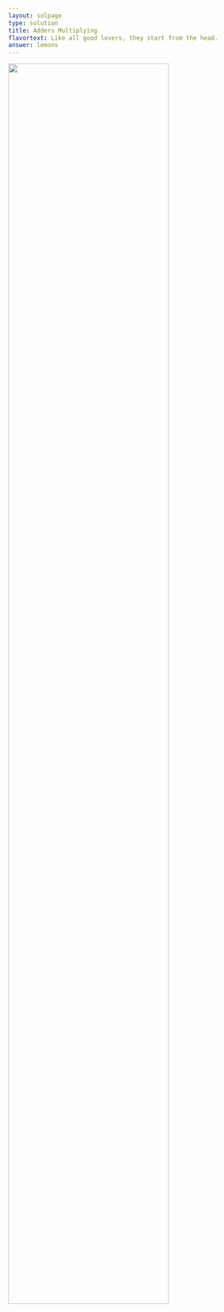 ```yaml
---
layout: solpage
type: solution
title: Adders Multiplying
flavortext: Like all good lovers, they start from the head.
answer: lemons
---
```


<img style="float: center; margin: 0px 15px 15px 0px;" src="{{site.imgurl}}/addersmultiplying.png" width="80%" />
